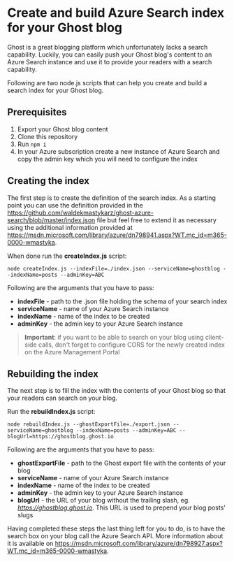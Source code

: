 # Create and build Azure Search index for your Ghost blog

Ghost is a great blogging platform which unfortunately lacks a search capability. Luckily, you can easily push your Ghost blog's content to an Azure Search instance and use it to provide your readers with a search capability.

Following are two node.js scripts that can help you create and build a search index for your Ghost blog.

## Prerequisites

1. Export your Ghost blog content
1. Clone this repository
1. Run `npm i`
1. In your Azure subscription create a new instance of Azure Search and copy the admin key which you will need to configure the index

## Creating the index

The first step is to create the definition of the search index. As a starting point you can use the definition provided in the https://github.com/waldekmastykarz/ghost-azure-search/blob/master/index.json file but feel free to extend it as necessary using the additional information provided at https://msdn.microsoft.com/library/azure/dn798941.aspx?WT.mc_id=m365-0000-wmastyka.

When done run the **createIndex.js** script:

```
node createIndex.js --indexFile=./index.json --serviceName=ghostblog --indexName=posts --adminKey=ABC
```

Following are the arguments that you have to pass:
* **indexFile** - path to the .json file holding the schema of your search index
* **serviceName** - name of your Azure Search instance
* **indexName** - name of the index to be created
* **adminKey** - the admin key to your Azure Search instance

> **Important**: if you want to be able to search on your blog using client-side calls, don't forget to configure CORS for the newly created index on the Azure Management Portal

## Rebuilding the index

The next step is to fill the index with the contents of your Ghost blog so that your readers can search on your blog.

Run the **rebuildIndex.js** script:

```
node rebuildIndex.js --ghostExportFile=./export.json --serviceName=ghostblog --indexName=posts --adminKey=ABC --blogUrl=https://ghostblog.ghost.io
```

Following are the arguments that you have to pass:
* **ghostExportFile** - path to the Ghost export file with the contents of your blog
* **serviceName** - name of your Azure Search instance
* **indexName** - name of the index to be created
* **adminKey** - the admin key to your Azure Search instance
* **blogUrl** - the URL of your blog without the trailing slash, eg. *https://ghostblog.ghost.io*. This URL is used to prepend your blog posts' slugs

Having completed these steps the last thing left for you to do, is to have the search box on your blog call the Azure Search API. More information about it is available on https://msdn.microsoft.com/library/azure/dn798927.aspx?WT.mc_id=m365-0000-wmastyka.
